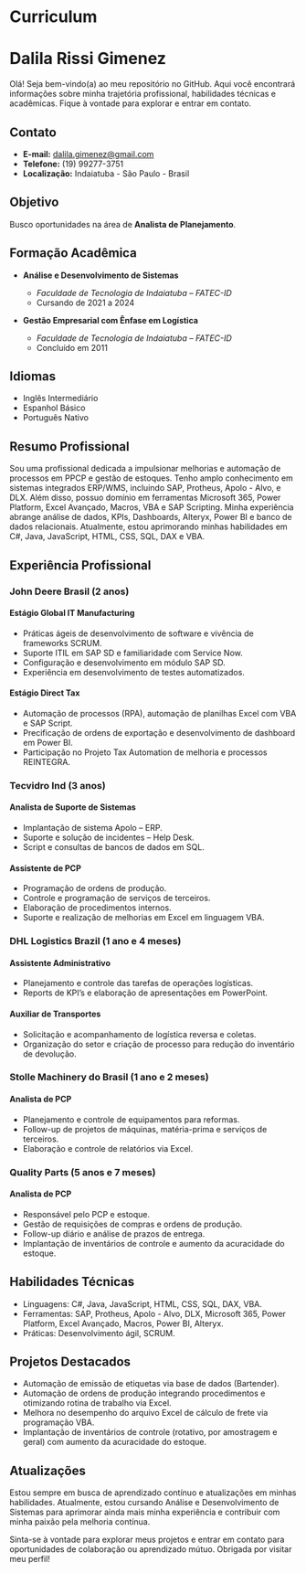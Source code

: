 # Curriculum
# Dalila Rissi Gimenez

Olá! Seja bem-vindo(a) ao meu repositório no GitHub. Aqui você encontrará informações sobre minha trajetória profissional, habilidades técnicas e acadêmicas. Fique à vontade para explorar e entrar em contato.

## Contato
- **E-mail:** dalila.gimenez@gmail.com
- **Telefone:** (19) 99277-3751
- **Localização:** Indaiatuba - São Paulo - Brasil

## Objetivo
Busco oportunidades na área de **Analista de Planejamento**.

## Formação Acadêmica
- **Análise e Desenvolvimento de Sistemas**
  - *Faculdade de Tecnologia de Indaiatuba – FATEC-ID*
  - Cursando de 2021 a 2024

- **Gestão Empresarial com Ênfase em Logística**
  - *Faculdade de Tecnologia de Indaiatuba – FATEC-ID*
  - Concluído em 2011

## Idiomas
- Inglês Intermediário
- Espanhol Básico
- Português Nativo

## Resumo Profissional
Sou uma profissional dedicada a impulsionar melhorias e automação de processos em PPCP e gestão de estoques. Tenho amplo conhecimento em sistemas integrados ERP/WMS, incluindo SAP, Protheus, Apolo - Alvo, e DLX. Além disso, possuo domínio em ferramentas Microsoft 365, Power Platform, Excel Avançado, Macros, VBA e SAP Scripting. Minha experiência abrange análise de dados, KPIs, Dashboards, Alteryx, Power BI e banco de dados relacionais. Atualmente, estou aprimorando minhas habilidades em C#, Java, JavaScript, HTML, CSS, SQL, DAX e VBA.

## Experiência Profissional
### John Deere Brasil (2 anos)
#### Estágio Global IT Manufacturing
- Práticas ágeis de desenvolvimento de software e vivência de frameworks SCRUM.
- Suporte ITIL em SAP SD e familiaridade com Service Now.
- Configuração e desenvolvimento em módulo SAP SD.
- Experiência em desenvolvimento de testes automatizados.
#### Estágio Direct Tax
- Automação de processos (RPA), automação de planilhas Excel com VBA e SAP Script.
- Precificação de ordens de exportação e desenvolvimento de dashboard em Power BI.
- Participação no Projeto Tax Automation de melhoria e processos REINTEGRA.

### Tecvidro Ind (3 anos)
#### Analista de Suporte de Sistemas
- Implantação de sistema Apolo – ERP.
- Suporte e solução de incidentes – Help Desk.
- Script e consultas de bancos de dados em SQL.
#### Assistente de PCP
- Programação de ordens de produção.
- Controle e programação de serviços de terceiros.
- Elaboração de procedimentos internos.
- Suporte e realização de melhorias em Excel em linguagem VBA.

### DHL Logistics Brazil (1 ano e 4 meses)
#### Assistente Administrativo
- Planejamento e controle das tarefas de operações logísticas.
- Reports de KPI’s e elaboração de apresentações em PowerPoint.
#### Auxiliar de Transportes
- Solicitação e acompanhamento de logística reversa e coletas.
- Organização do setor e criação de processo para redução do inventário de devolução.

### Stolle Machinery do Brasil (1 ano e 2 meses)
#### Analista de PCP
- Planejamento e controle de equipamentos para reformas.
- Follow-up de projetos de máquinas, matéria-prima e serviços de terceiros.
- Elaboração e controle de relatórios via Excel.

### Quality Parts (5 anos e 7 meses)
#### Analista de PCP
- Responsável pelo PCP e estoque.
- Gestão de requisições de compras e ordens de produção.
- Follow-up diário e análise de prazos de entrega.
- Implantação de inventários de controle e aumento da acuracidade do estoque.

## Habilidades Técnicas
- Linguagens: C#, Java, JavaScript, HTML, CSS, SQL, DAX, VBA.
- Ferramentas: SAP, Protheus, Apolo - Alvo, DLX, Microsoft 365, Power Platform, Excel Avançado, Macros, Power BI, Alteryx.
- Práticas: Desenvolvimento ágil, SCRUM.

## Projetos Destacados
- Automação de emissão de etiquetas via base de dados (Bartender).
- Automação de ordens de produção integrando procedimentos e otimizando rotina de trabalho via Excel.
- Melhora no desempenho do arquivo Excel de cálculo de frete via programação VBA.
- Implantação de inventários de controle (rotativo, por amostragem e geral) com aumento da acuracidade do estoque.

## Atualizações
Estou sempre em busca de aprendizado contínuo e atualizações em minhas habilidades. Atualmente, estou cursando Análise e Desenvolvimento de Sistemas para aprimorar ainda mais minha experiência e contribuir com minha paixão pela melhoria contínua.

Sinta-se à vontade para explorar meus projetos e entrar em contato para oportunidades de colaboração ou aprendizado mútuo. Obrigada por visitar meu perfil!
